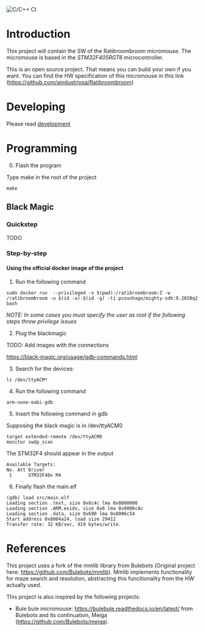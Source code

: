 ![C/C++ CI](https://github.com/aindustriosa/RatibroombroomSW/workflows/C/C++%20CI/badge.svg?branch=master)

# Introduction

This project will contain the SW of the Ratibroombroom micromouse. The micromouse is based in the *STM32F405RGT6* microcontroller.

This is an open source project. That means you can build your own if you want. You can find the HW specification of this micromouse in this link (https://github.com/aindustriosa/Ratibroombroom)

# Developing
Please read [development](docs/developing.md)

# Programming

0) Flash the program

Type make in the root of the project

```
make
```

## Black Magic

### Quickstep

TODO

### Step-by-step

#### Using the official docker image of the project

1) Run the following command

```
sudo docker run  --privileged -v $(pwd):/ratibroombroom:Z -w /ratibroombroom -u $(id -u):$(id -g) -ti pcounhago/mighty-sdk:9.2020q2 bash

```

_NOTE: In some cases you must specify the user as root if the following steps throw privilege issues_


2) Plug the blackmagic

TODO: Add images with the connections

https://black-magic.org/usage/gdb-commands.html

3) Search for the devices:

```
ls /dev/ttyACM*

```

4) Run the following command

```
arm-none-eabi-gdb
```

5) Insert the following command in gdb

Supposing the black magic is in /dev/ttyACM0

```
target extended-remote /dev/ttyACM0
monitor swdp_scan
```

The STM32F4 should appear in the output

```
Available Targets:
No. Att Driver
 1      STM32F40x M4

```
 
6) Finally flash the main.elf


```
(gdb) load src/main.elf
Loading section .text, size 0x6c4c lma 0x8000000
Loading section .ARM.exidx, size 0x8 lma 0x8006c4c
Loading section .data, size 0x690 lma 0x8006c54
Start address 0x8004a24, load size 29412
Transfer rate: 32 KB/sec, 919 bytes/write. 
```

# References

This project uses a fork of the mmlib library from Bulebots (Original project here: https://github.com/Bulebots/mmlib). Mmlib implements functionality for maze search and resolution, abstracting this funcitionality from the HW actually used.

This project is also inspired by the following projects:

* Bule bule micromouse: https://bulebule.readthedocs.io/en/latest/ from Bulebots and its continuation, Meiga (https://github.com/Bulebots/meiga). 

